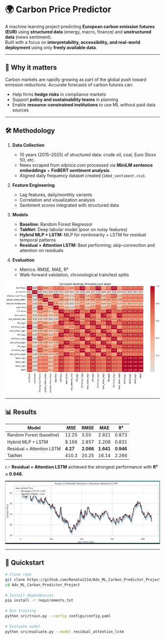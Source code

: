 # 🌍 Carbon Price Predictor

A machine learning project predicting **European carbon emission futures (EUR)** using **structured data** (energy, macro, finance) and **unstructured data** (news sentiment).  
Built with a focus on **interpretability, accessibility, and real-world deployment** using only **freely available data**.

---

## 📌 Why it matters
Carbon markets are rapidly growing as part of the global push toward emission reductions. Accurate forecasts of carbon futures can:
- Help firms **hedge risks** in compliance markets
- Support **policy and sustainability teams** in planning
- Enable **resource-constrained institutions** to use ML without paid data sources

---

## 🛠️ Methodology
1. **Data Collection**
   - 10 years (2015–2025) of structured data: crude oil, coal, Euro Stoxx 50, etc.
   - News scraped from *oilprice.com* processed via **MiniLM sentence embeddings** + **FinBERT sentiment analysis**.
   - Aligned daily frequency dataset created (`10md_sentiment.csv`).

2. **Feature Engineering**
   - Lag features, daily/monthly variants
   - Correlation and visualization analysis
   - Sentiment scores integrated with structured data

3. **Models**
   - **Baseline:** Random Forest Regressor  
   - **TabNet:** Deep tabular model (poor on noisy features)  
   - **Hybrid MLP + LSTM:** MLP for nonlinearity + LSTM for residual temporal patterns  
   - **Residual + Attention LSTM:** Best performing; skip-connection and attention on residuals

4. **Evaluation**
   - Metrics: RMSE, MAE, R²  
   - Walk-forward validation, chronological train/test splits


![alt text](image-4.png)


---

## 📊 Results
| Model                   | MSE    | RMSE  | MAE   | R²   |
|--------------------------|--------|-------|-------|------|
| Random Forest (baseline) | 12.25  | 3.50  | 2.821 | 0.873 |
| Hybrid MLP + LSTM        | 8.166  | 2.857 | 2.206 | 0.831 |
| Residual + Attention LSTM| **4.27** | **2.066** | **1.641** | **0.946** |
| TabNet                   | 410.3  | 20.25 | 16.14 | 2.266 |


👉 **Residual + Attention LSTM** achieved the strongest performance with **R² = 0.946**.

![alt text](image-2.png)

---

## 🚀 Quickstart
```bash
# Clone repo
git clone https://github.com/Renata1214/Adv_ML_Carbon_Predictor_Project.git
cd Adv_ML_Carbon_Predictor_Project

# Install dependencies
pip install -r requirements.txt

# Run training
python src/train.py --config configs/config.yaml

# Evaluate model
python src/evaluate.py --model residual_attention_lstm
